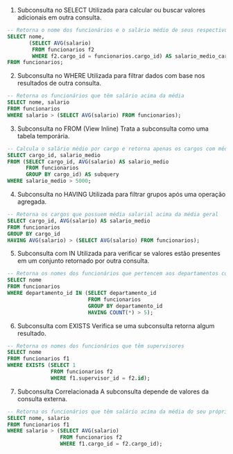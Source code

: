 1. Subconsulta no SELECT
Utilizada para calcular ou buscar valores adicionais em outra consulta.
````sql
-- Retorna o nome dos funcionários e o salário médio de seus respectivos cargos
SELECT nome, 
       (SELECT AVG(salario) 
        FROM funcionarios f2 
        WHERE f2.cargo_id = funcionarios.cargo_id) AS salario_medio_cargo 
FROM funcionarios;
````
2. Subconsulta no WHERE
Utilizada para filtrar dados com base nos resultados de outra consulta.
````sql
-- Retorna os funcionários que têm salário acima da média
SELECT nome, salario 
FROM funcionarios 
WHERE salario > (SELECT AVG(salario) FROM funcionarios);
````
3. Subconsulta no FROM (View Inline)
Trata a subconsulta como uma tabela temporária.
````sql
-- Calcula o salário médio por cargo e retorna apenas os cargos com média acima de 5000
SELECT cargo_id, salario_medio 
FROM (SELECT cargo_id, AVG(salario) AS salario_medio 
      FROM funcionarios 
      GROUP BY cargo_id) AS subquery 
WHERE salario_medio > 5000;
````
4. Subconsulta no HAVING
Utilizada para filtrar grupos após uma operação agregada.
````sql
-- Retorna os cargos que possuem média salarial acima da média geral
SELECT cargo_id, AVG(salario) AS salario_medio 
FROM funcionarios 
GROUP BY cargo_id 
HAVING AVG(salario) > (SELECT AVG(salario) FROM funcionarios);
````
5. Subconsulta com IN
Utilizada para verificar se valores estão presentes em um conjunto retornado por outra consulta.
````sql
-- Retorna os nomes dos funcionários que pertencem aos departamentos com mais de 5 pessoas
SELECT nome 
FROM funcionarios 
WHERE departamento_id IN (SELECT departamento_id 
                          FROM funcionarios 
                          GROUP BY departamento_id 
                          HAVING COUNT(*) > 5);
````
6. Subconsulta com EXISTS
Verifica se uma subconsulta retorna algum resultado.
````sql
-- Retorna os nomes dos funcionários que têm supervisores
SELECT nome 
FROM funcionarios f1 
WHERE EXISTS (SELECT 1 
              FROM funcionarios f2 
              WHERE f1.supervisor_id = f2.id);
````
7. Subconsulta Correlacionada
A subconsulta depende de valores da consulta externa.
````sql
-- Retorna os funcionários que têm salário acima da média do seu próprio cargo
SELECT nome, salario 
FROM funcionarios f1 
WHERE salario > (SELECT AVG(salario) 
                 FROM funcionarios f2 
                 WHERE f1.cargo_id = f2.cargo_id);
````
